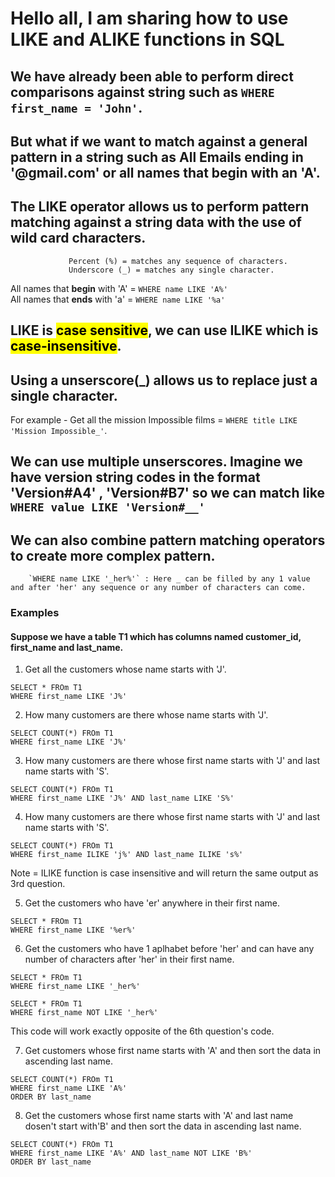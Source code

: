 # Hello all, I am sharing how to use LIKE and ALIKE functions in SQL  

## We have already been able to perform direct comparisons against string such as `WHERE first_name = 'John'`.  
## But what if we want to match against a general pattern in a string such as All Emails ending in '@gmail.com' or all names that begin with an 'A'.  
## The LIKE operator allows us to perform pattern matching against a string data with the use of wild card characters.  
                 Percent (%) = matches any sequence of characters.
                 Underscore (_) = matches any single character. 

All names that **begin** with 'A' = `WHERE name LIKE 'A%'`  
All names that **ends** with 'a' = `WHERE name LIKE '%a'`  

## LIKE is <mark>case sensitive</mark>, we can use ILIKE which is <mark>case-insensitive</mark>.  
## Using a unserscore(_) allows us to replace just a single character.  

For example - Get all the mission Impossible films = `WHERE title LIKE 'Mission Impossible_'`.  

## We can use multiple unserscores. Imagine we have version string codes in the format 'Version#A4' , 'Version#B7' so we can match like `WHERE value LIKE 'Version#__'`  

## We can also combine pattern matching operators to create more complex pattern.  
        `WHERE name LIKE '_her%'` : Here _ can be filled by any 1 value and after 'her' any sequence or any number of characters can come.  

### Examples  

#### Suppose we have a table T1 which has columns named customer_id, first_name and last_name.  

1. Get all the customers whose name starts with 'J'.  
```
SELECT * FROm T1
WHERE first_name LIKE 'J%'
```

2. How many customers are there whose name starts with 'J'.  
```
SELECT COUNT(*) FROm T1
WHERE first_name LIKE 'J%'
```  

3. How many customers are there whose first name starts with 'J' and last name starts with 'S'.  
```
SELECT COUNT(*) FROm T1
WHERE first_name LIKE 'J%' AND last_name LIKE 'S%'
```  

4. How many customers are there whose first name starts with 'J' and last name starts with 'S'.  
```
SELECT COUNT(*) FROm T1
WHERE first_name ILIKE 'j%' AND last_name ILIKE 's%'
``` 
Note = ILIKE function is case insensitive and will return the same output as 3rd question.  

5. Get the customers who have 'er' anywhere in their first name.  
```
SELECT * FROm T1
WHERE first_name LIKE '%er%'
```

6. Get the customers who have 1 aplhabet before 'her' and can have any number of characters after 'her' in their first name.
```
SELECT * FROm T1
WHERE first_name LIKE '_her%'
```

```
SELECT * FROm T1
WHERE first_name NOT LIKE '_her%'
```
This code will work exactly opposite of the 6th question's code.  


7. Get customers whose first name starts with 'A' and then sort the data in ascending last name.  
```
SELECT COUNT(*) FROm T1
WHERE first_name LIKE 'A%'
ORDER BY last_name
```  

8. Get the customers whose first name starts with 'A' and last name dosen't start with'B' and then sort the data in ascending last name.  
```
SELECT COUNT(*) FROm T1
WHERE first_name LIKE 'A%' AND last_name NOT LIKE 'B%'
ORDER BY last_name
``` 